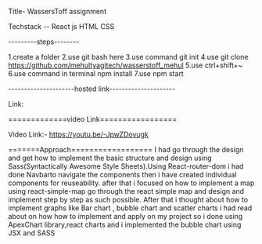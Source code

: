 Title- WassersToff assignment

Techstack -- React js
             HTML
             CSS




---------steps--------

1.create a folder 
2.use git bash here
3.use command git init
4.use git clone https://github.com/mehultyagitech/wasserstoff_mehul
5.use ctrl+shift+~
6.use command in terminal npm install
7.use npm start

---------------------hosted link---------------------

Link:  

=============video Link=================

  Video Link:-  https://youtu.be/-JpwZDovugk

=======Approach==================
I had go through the design and get how to implement the basic structure and design using Sass(Syntactically Awesome Style Sheets).Using React-router-dom i had done Navbarto navigate the components then i have created individual components for reuseability. after that i focused on how to implement a map using react-simple-map go through the react simple map and design and implement step by step as such possible. After that i thought about how to implement graphs like Bar chart , bubble chart and scatter charts i had read about on how how to implement and apply on my project so i done using ApexChart library,react charts and i implemented the bubble chart using JSX and SASS  







